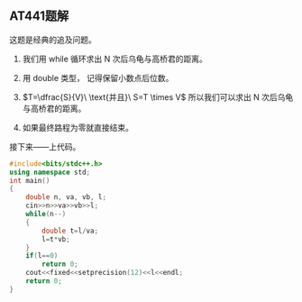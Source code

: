 ## AT441题解
这题是经典的追及问题。

1. 我们用 while 循环求出 N 次后乌龟与高桥君的距离。

2. 用 double 类型， 记得保留小数点后位数。

3. $T=\dfrac{S}{V}\ \text{并且}\ S=T \times V$ 所以我们可以求出 N 次后乌龟与高桥君的距离。

4. 如果最终路程为零就直接结束。

接下来——上代码。
```cpp
#include<bits/stdc++.h>
using namespace std;
int main()
{
	double n, va, vb, l;
	cin>>n>>va>>vb>>l; 
	while(n--)
	{
		double t=l/va;
		l=t*vb;
	}
	if(l==0)
		return 0;
	cout<<fixed<<setprecision(12)<<l<<endl;
	return 0;
}
```